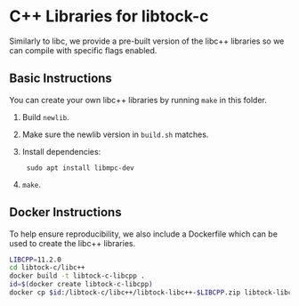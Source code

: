 C++ Libraries for libtock-c
===========================

Similarly to libc, we provide a pre-built version of the libc++ libraries so we
can compile with specific flags enabled.

Basic Instructions
------------------

You can create your own libc++ libraries by running `make` in this folder.

1. Build `newlib`.
2. Make sure the newlib version in `build.sh` matches.
3. Install dependencies:

        sudo apt install libmpc-dev

4. `make`.


Docker Instructions
-------------------

To help ensure reproducibility, we also include a Dockerfile which can be used
to create the libc++ libraries.

```bash
LIBCPP=11.2.0
cd libtock-c/libc++
docker build -t libtock-c-libcpp .
id=$(docker create libtock-c-libcpp)
docker cp $id:/libtock-c/libc++/libtock-libc++-$LIBCPP.zip libtock-libc++-$LIBCPP.zip
```
